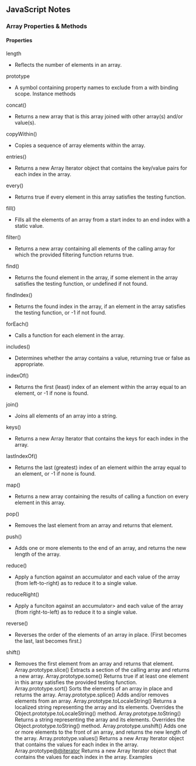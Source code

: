 ## JavaScript Notes

### Array Properties & Methods

#### Properties

length

- Reflects the number of elements in an array.

prototype

- A symbol containing property names to exclude from a with binding scope.
  Instance methods

concat()

- Returns a new array that is this array joined with other array(s) and/or value(s).

copyWithin()

- Copies a sequence of array elements within the array.

entries()

- Returns a new Array Iterator object that contains the key/value pairs for each index in the array.

every()

- Returns true if every element in this array satisfies the testing function.

fill()

- Fills all the elements of an array from a start index to an end index with a static value.

filter()

- Returns a new array containing all elements of the calling array for which the provided filtering function returns true.

find()

- Returns the found element in the array, if some element in the array satisfies the testing function, or undefined if not found.

findIndex()

- Returns the found index in the array, if an element in the array satisfies the testing function, or -1 if not found.

forEach()

- Calls a function for each element in the array.

includes()

- Determines whether the array contains a value, returning true or false as appropriate.

indexOf()

- Returns the first (least) index of an element within the array equal to an element, or -1 if none is found.

join()

- Joins all elements of an array into a string.

keys()

- Returns a new Array Iterator that contains the keys for each index in the array.

lastIndexOf()

- Returns the last (greatest) index of an element within the array equal to an element, or -1 if none is found.

map()

- Returns a new array containing the results of calling a function on every element in this array.

pop()

- Removes the last element from an array and returns that element.

push()

- Adds one or more elements to the end of an array, and returns the new length of the array.

reduce()

- Apply a function against an accumulator and each value of the array (from left-to-right) as to reduce it to a single value.

reduceRight()

- Apply a funciton against an accumulator> and each value of the array (from right-to-left) as to reduce it to a single value.

reverse()

- Reverses the order of the elements of an array in place. (First becomes the last, last becomes first.)

shift()

- Removes the first element from an array and returns that element.
  Array.prototype.slice()
  Extracts a section of the calling array and returns a new array.
  Array.prototype.some()
  Returns true if at least one element in this array satisfies the provided testing function.
  Array.prototype.sort()
  Sorts the elements of an array in place and returns the array.
  Array.prototype.splice()
  Adds and/or removes elements from an array.
  Array.prototype.toLocaleString()
  Returns a localized string representing the array and its elements. Overrides the Object.prototype.toLocaleString() method.
  Array.prototype.toString()
  Returns a string representing the array and its elements. Overrides the Object.prototype.toString() method.
  Array.prototype.unshift()
  Adds one or more elements to the front of an array, and returns the new length of the array.
  Array.prototype.values()
  Returns a new Array Iterator object that contains the values for each index in the array.
  Array.prototype[@@iterator]()
  Returns a new Array Iterator object that contains the values for each index in the array.
  Examples
